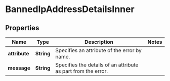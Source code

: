

# BannedIpAddressDetailsInner


## Properties

| Name | Type | Description | Notes |
|------------ | ------------- | ------------- | -------------|
|**attribute** | **String** | Specifies an attribute of the error by name. |  |
|**message** | **String** | Specifies the details of an attribute as part from the error. |  |



